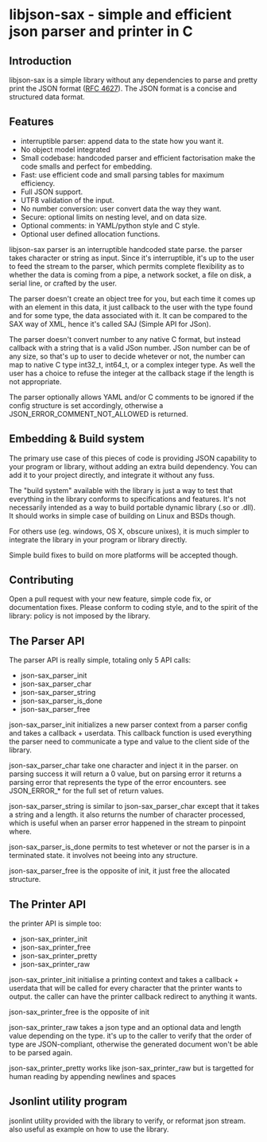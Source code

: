 libjson-sax - simple and efficient json parser and printer in C
===========================================================

Introduction
------------

libjson-sax is a simple library without any dependencies to parse and pretty print
the JSON format ([RFC 4627](https://www.ietf.org/rfc/rfc4627.txt)). The JSON format is a concise and structured data
format.

Features
--------

* interruptible parser: append data to the state how you want it.
* No object model integrated
* Small codebase: handcoded parser and efficient factorisation make the code smalls and perfect for embedding.
* Fast: use efficient code and small parsing tables for maximum efficiency.
* Full JSON support.
* UTF8 validation of the input.
* No number conversion: user convert data the way they want.
* Secure: optional limits on nesting level, and on data size.
* Optional comments: in YAML/python style and C style.
* Optional user defined allocation functions.

libjson-sax parser is an interruptible handcoded state parse. the parser takes
character or string as input. Since it's interruptible, it's up to the
user to feed the stream to the parser, which permits complete flexibility
as to whether the data is coming from a pipe, a network socket, a file on disk,
a serial line, or crafted by the user.

The parser doesn't create an object tree for you, but each time it comes up
with an element in this data, it just callback to the user with the type found and
for some type, the data associated with it. It can be compared to the SAX way of XML,
hence it's called SAJ (Simple API for JSon).

The parser doesn't convert number to any native C format, but instead callback
with a string that is a valid JSon number. JSon number can be of any size,
so that's up to user to decide whetever or not, the number can map to native C type
int32\_t, int64\_t, or a complex integer type. As well the user has a choice to
refuse the integer at the callback stage if the length is not appropriate.

The parser optionally allows YAML and/or C comments to be ignored if the config
structure is set accordingly, otherwise a JSON\_ERROR\_COMMENT\_NOT\_ALLOWED is returned.

Embedding & Build system
------------------------

The primary use case of this pieces of code is providing JSON capability to
your program or library, without adding an extra build dependency.  You can add
it to your project directly, and integrate it without any fuss.

The \"build system\" available with the library is just a way to test that
everything in the library conforms to specifications and features. It's not
necessarily intended as a way to build portable dynamic library (.so or .dll).
It should works in simple case of building on Linux and BSDs though.

For others use (eg. windows, OS X, obscure unixes), it is much simpler to
integrate the library in your program or library directly.

Simple build fixes to build on more platforms will be accepted though.

Contributing
------------

Open a pull request with your new feature, simple code fix, or documentation
fixes. Please conform to coding style, and to the spirit of the library:
policy is not imposed by the library.

The Parser API
--------------

The parser API is really simple, totaling only 5 API calls:

 * json-sax\_parser\_init
 * json-sax\_parser\_char
 * json-sax\_parser\_string
 * json-sax\_parser\_is\_done
 * json-sax\_parser\_free

json-sax\_parser\_init initializes a new parser context from a parser config and
takes a callback + userdata. This callback function is used everything the
parser need to communicate a type and value to the client side of the library.

json-sax\_parser\_char take one character and inject it in the parser. on parsing
success it will return a 0 value, but on parsing error it returns a parsing
error that represents the type of the error encounters. see JSON\_ERROR\_\*
for the full set of return values.

json-sax\_parser\_string is similar to json-sax\_parser\_char except that it takes a string
and a length.  it also returns the number of character processed, which is
useful when an parser error happened in the stream to pinpoint where.

json-sax\_parser\_is\_done permits to test whetever or not the parser is in a
terminated state. it involves not beeing into any structure.

json-sax\_parser\_free is the opposite of init, it just free the allocated structure.

The Printer API
---------------

the printer API is simple too:

 * json-sax\_printer\_init
 * json-sax\_printer\_free
 * json-sax\_printer\_pretty
 * json-sax\_printer\_raw

json-sax\_printer\_init initialise a printing context and takes a callback + userdata
that will be called for every character that the printer wants to output. the
caller can have the printer callback redirect to anything it wants.

json-sax\_printer\_free is the opposite of init

json-sax\_printer\_raw takes a json type and an optional data and length value
depending on the type. it's up to the caller to verify that the order of type
are JSON-compliant, otherwise the generated document won't be able to be parsed
again.

json-sax\_printer\_pretty works like json-sax\_printer\_raw but is targetted for human
reading by appending newlines and spaces

Jsonlint utility program
------------------------

jsonlint utility provided with the library to verify, or reformat json stream.
also useful as example on how to use the library.
